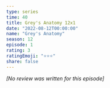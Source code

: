 ```yaml
---
type: series
time: 40
title: Grey's Anatomy 12x1
date: "2022-08-12T00:00:00"
name: "Grey's Anatomy"
season: 12
episode: 1
rating: 3
ratingEmoji: "⭐️⭐️⭐️"
share: false
---
```


_[No review was written for this episode]_
